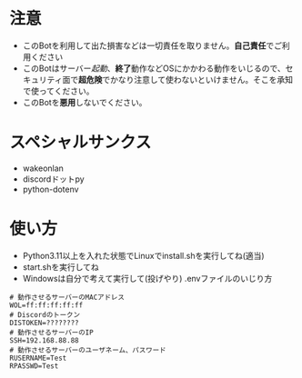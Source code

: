 # 注意
- このBotを利用して出た損害などは一切責任を取りません。**自己責任**でご利用ください
- このBotはサーバー*起動*、**終了**動作などOSにかかわる動作をいじるので、セキュリティ面で**超危険**でかなり注意して使わないといけません。そこを承知で使ってください。
- このBotを**悪用**しないでください。

# スペシャルサンクス
- wakeonlan
- discordドットpy
- python-dotenv

# 使い方
- Python3.11以上を入れた状態でLinuxでinstall.shを実行してね(適当)
- start.shを実行してね
- Windowsは自分で考えて実行して(投げやり)
.envファイルのいじり方

```例
# 動作させるサーバーのMACアドレス
WOL=ff:ff:ff:ff:ff
# Discordのトークン
DISTOKEN=????????
# 動作させるサーバーのIP
SSH=192.168.88.88
# 動作させるサーバーのユーザネーム、パスワード
RUSERNAME=Test
RPASSWD=Test
```